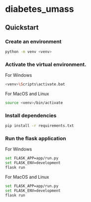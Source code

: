 # diabetes_umass

## Quickstart

### Create an environment

```bash
python -m venv <venv>
```

### Activate the virtual environment.

For Windows
```bash
<venv>\Scripts\activate.bat
```

For MacOS and Linux
```bash
source <venv>/bin/activate
```

### Install dependencies

```bash
pip install -r requirements.txt
```

### Run the flask application
For Windows
```bash
set FLASK_APP=app/run.py
set FLASK_ENV=development
flask run
```

For MacOS and Linux
```bash
set FLASK_APP=app/run.py
set FLASK_ENV=development
flask run
```
